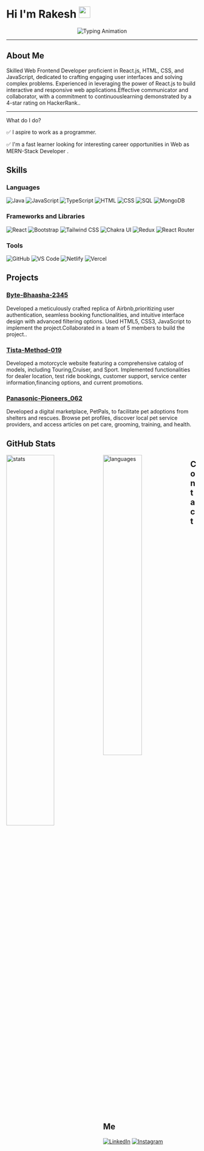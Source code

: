 # Hi I'm Rakesh <img src="https://raw.githubusercontent.com/MartinHeinz/MartinHeinz/master/wave.gif" width="30px">

<div align="center">
   <img src="https://readme-typing-svg.herokuapp.com?font=Roboto&color=%2379C2FF&size=25&center=true&vCenter=true&width=500&height=50&lines=Full-Stack+Developer;MERN-Stack+Developer" alt="Typing Animation">
</div>

---

## About Me
Skilled Web Frontend Developer proficient in React.js, HTML, CSS, and JavaScript, dedicated to crafting engaging user interfaces and solving complex problems. Experienced in leveraging the
power of React.js to build interactive and responsive web applications.Effective communicator and collaborator, with a commitment to continuouslearning demonstrated by a 4-star rating on HackerRank.. 

---

What do I do? 

✅ I aspire to work as a programmer.

✅ I'm a fast learner looking for interesting career opportunities in Web as MERN-Stack Developer .


## Skills
### Languages
![Java](https://img.shields.io/badge/-Java-007396?style=flat-square&logo=java&logoColor=white)
![JavaScript](https://img.shields.io/badge/-JavaScript-F7DF1E?style=flat-square&logo=javascript&logoColor=black)
![TypeScript](https://img.shields.io/badge/-TypeScript-3178C6?style=flat-square&logo=typescript&logoColor=white)
![HTML](https://img.shields.io/badge/-HTML5-E34F26?style=flat-square&logo=html5&logoColor=white)
![CSS](https://img.shields.io/badge/-CSS3-1572B6?style=flat-square&logo=css3&logoColor=white)
![SQL](https://img.shields.io/badge/-SQL-4479A1?style=flat-square&logo=postgresql&logoColor=white)
![MongoDB](https://img.shields.io/badge/-MongoDB-47A248?style=flat-square&logo=mongodb&logoColor=white)

### Frameworks and Libraries
![React](https://img.shields.io/badge/-React-61DAFB?style=flat-square&logo=react&logoColor=black)
![Bootstrap](https://img.shields.io/badge/-Bootstrap-7952B3?style=flat-square&logo=bootstrap&logoColor=white)
![Tailwind CSS](https://img.shields.io/badge/-Tailwind%20CSS-06B6D4?style=flat-square&logo=tailwind-css&logoColor=white)
![Chakra UI](https://img.shields.io/badge/-Chakra%20UI-319795?style=flat-square&logo=chakra-ui&logoColor=white)
![Redux](https://img.shields.io/badge/-Redux-764ABC?style=flat-square&logo=redux&logoColor=white)
![React Router](https://img.shields.io/badge/-React%20Router-CA4245?style=flat-square&logo=react-router&logoColor=white)

### Tools
![GitHub](https://img.shields.io/badge/-GitHub-181717?style=flat-square&logo=github&logoColor=white)
![VS Code](https://img.shields.io/badge/-VS%20Code-007ACC?style=flat-square&logo=visual-studio-code&logoColor=white)
![Netlify](https://img.shields.io/badge/-Netlify-00C7B7?style=flat-square&logo=netlify&logoColor=white)
![Vercel](https://img.shields.io/badge/-Vercel-000000?style=flat-square&logo=vercel&logoColor=white)

## Projects
### [Byte-Bhaasha-2345](https://github.com/BabakhalilM/-Byte-Bhaasha-2345)
Developed a meticulously crafted replica of Airbnb,prioritizing user authentication, seamless booking functionalities, and intuitive interface design with advanced filtering options.
Used HTML5, CSS3, JavaScript to implement the project.Collaborated in a team of 5 members to build the project..

### [Tista-Method-019](https://github.com/ThakoorRishwanth/Tista-Method-019/tree/master/FrontEnd)
Developed a motorcycle website featuring a comprehensive catalog of models, including Touring,Cruiser, and Sport.
Implemented functionalities for dealer location, test ride bookings, customer support, service center information,financing options, and current promotions.

### [Panasonic-Pioneers_062](https://github.com/Sartik0709/Panasonic-Pioneers_062)
Developed a digital marketplace, PetPals, to facilitate pet adoptions from shelters and rescues. 
Browse pet profiles, discover local pet service providers, and access articles on pet care, grooming, training, and health.

## GitHub Stats
<img  align="left" width="50%" src="https://github-readme-stats.vercel.app/api?username=Rakesh-G-R&show_icons=true" alt="stats" />
<img align="left" width="45%" src="https://github-readme-stats.vercel.app/api/top-langs/?username=Rakesh-G-R&layout=compact" alt="languages" />

## Contact Me
[![LinkedIn](https://img.shields.io/badge/-LinkedIn-0077B5?style=flat-square&logo=linkedin&logoColor=white)](https://www.linkedin.com/in/rakesh-g-r-/)
[![Instagram](https://img.shields.io/badge/-Instagram-E4405F?style=flat-square&logo=instagram&logoColor=white)](https://www.instagram.com/rakeshgowda3555/)




